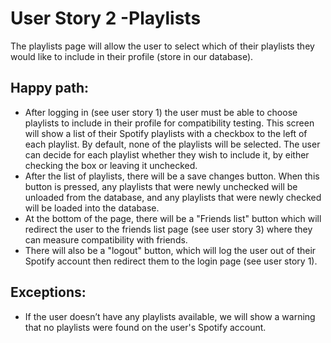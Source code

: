 # User Story 2 -Playlists
The playlists page will allow the user to select which of their playlists they would like to include in their profile (store in our database). 

## Happy path:
- After logging in (see user story 1) the user must be able to choose playlists to include in their profile for compatibility testing. This screen will show a list of their Spotify playlists with a checkbox to the left of each playlist. By default, none of the playlists will be selected. The user can decide for each playlist whether they wish to include it, by either checking the box or leaving it unchecked. 
- After the list of playlists, there will be a save changes button. When this button is pressed, any playlists that were newly unchecked will be unloaded from the database, and any playlists that were newly checked will be loaded into the database.
- At the bottom of the page, there will be a "Friends list" button which will redirect the user to the friends list page (see user story 3) where they can measure compatibility with friends.
- There will also be a "logout" button, which will log the user out of their Spotify account then redirect them to the login page (see user story 1).


## Exceptions:
- If the user doesn’t have any playlists available, we will show a warning that no playlists were found on the user's Spotify account.